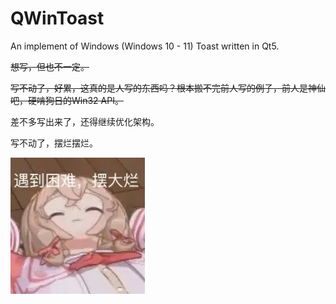 # QWinToast
An implement of  Windows (Windows 10 - 11) Toast written in Qt5.

<strike>想写，但也不一定。</strike>

<strike>写不动了，好累，这真的是人写的东西吗？根本搬不完前人写的例子，前人是神仙吧，硬啃狗日的Win32 API。</strike>

差不多写出来了，还得继续优化架构。

写不动了，摆烂摆烂。

![](./Diana.png)
